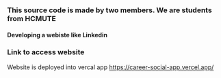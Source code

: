 ### This source code is made by two members. We are students from HCMUTE

#### Developing a webiste like Linkedin

### Link to access website

Website is deployed into vercal app
https://career-social-app.vercel.app/
